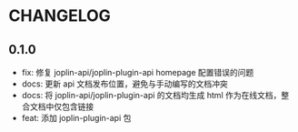 # CHANGELOG

## 0.1.0

<!--hash:9ec17113fb2badc3112115ae52e41fdd83cd2c38-->

- fix: 修复 joplin-api/joplin-plugin-api homepage 配置错误的问题
- docs: 更新 api 文档发布位置，避免与手动编写的文档冲突
- docs: 将 joplin-api/joplin-plugin-api 的文档均生成 html 作为在线文档，整合文档中仅包含链接
- feat: 添加 joplin-plugin-api 包
